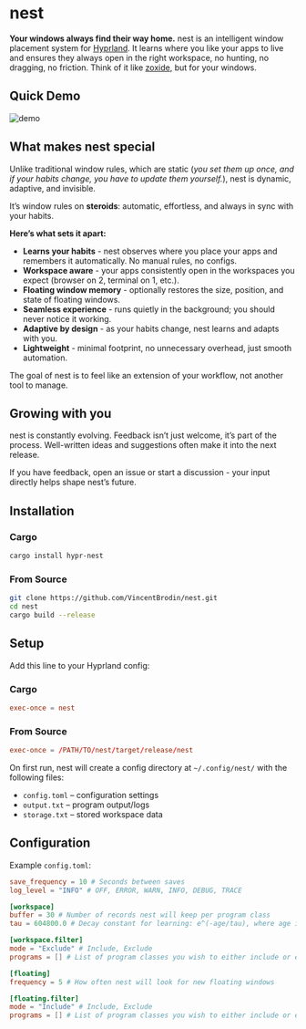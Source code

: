 # nest

**Your windows always find their way home.**
nest is an intelligent window placement system for [Hyprland](https://github.com/hyprwm/Hyprland).
It learns where you like your apps to live and ensures they always open in the right workspace, no hunting, no dragging, no friction.
Think of it like [zoxide](https://github.com/ajeetdsouza/zoxide), but for your windows.


## Quick Demo

![demo](./assets/demo.gif)

## What makes nest special
Unlike traditional window rules, which are static (*you set them up once, and if your habits change, you have to update them yourself.*),
nest is dynamic, adaptive, and invisible.

It’s window rules on **steroids**: automatic, effortless, and always in sync with your habits.

**Here’s what sets it apart:**
- **Learns your habits** - nest observes where you place your apps and remembers it automatically. No manual rules, no configs.
- **Workspace aware** - your apps consistently open in the workspaces you expect (browser on 2, terminal on 1, etc.).
- **Floating window memory** - optionally restores the size, position, and state of floating windows.
- **Seamless experience** - runs quietly in the background; you should never notice it working.
- **Adaptive by design** - as your habits change, nest learns and adapts with you.
- **Lightweight** - minimal footprint, no unnecessary overhead, just smooth automation.

The goal of nest is to feel like an extension of your workflow, not another tool to manage.

## Growing with you
nest is constantly evolving.
Feedback isn’t just welcome, it’s part of the process.
Well-written ideas and suggestions often make it into the next release.

If you have feedback, open an issue or start a discussion - your input directly helps shape nest’s future.

##  Installation

### Cargo
```bash
cargo install hypr-nest
```

### From Source

```bash
git clone https://github.com/VincentBrodin/nest.git 
cd nest
cargo build --release
```

## Setup

Add this line to your Hyprland config:

### Cargo
```conf
exec-once = nest
```

### From Source
```conf
exec-once = /PATH/TO/nest/target/release/nest
```

On first run, nest will create a config directory at `~/.config/nest/` with the following files:

- `config.toml` – configuration settings
- `output.txt` – program output/logs
- `storage.txt` – stored workspace data
    
## Configuration

Example `config.toml`:

```toml
save_frequency = 10 # Seconds between saves
log_level = "INFO" # OFF, ERROR, WARN, INFO, DEBUG, TRACE

[workspace]
buffer = 30 # Number of records nest will keep per program class
tau = 604800.0 # Decay constant for learning: e^(-age/tau), where age is in seconds (default = 1h)

[workspace.filter]
mode = "Exclude" # Include, Exclude
programs = [] # List of program classes you wish to either include or exclude

[floating]
frequency = 5 # How often nest will look for new floating windows

[floating.filter]
mode = "Include" # Include, Exclude
programs = [] # List of program classes you wish to either include or exclude
```
